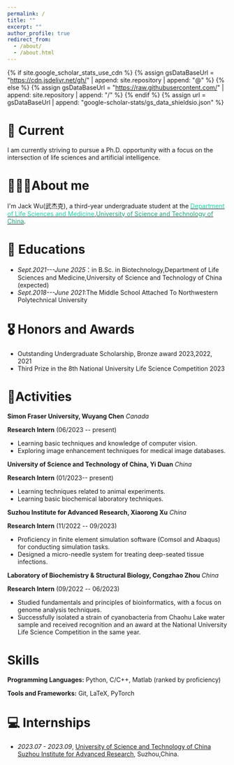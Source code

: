 ```yaml
---
permalink: /
title: ""
excerpt: ""
author_profile: true
redirect_from: 
  - /about/
  - /about.html
---
```


{% if site.google_scholar_stats_use_cdn %}
{% assign gsDataBaseUrl = "https://cdn.jsdelivr.net/gh/" | append: site.repository | append: "@" %}
{% else %}
{% assign gsDataBaseUrl = "https://raw.githubusercontent.com/" | append: site.repository | append: "/" %}
{% endif %}
{% assign url = gsDataBaseUrl | append: "google-scholar-stats/gs_data_shieldsio.json" %}

<span class='anchor' id='about-me'></span>

# 🍭 Current
I am currently striving to pursue a Ph.D. opportunity with a focus on the intersection of life sciences and artificial intelligence.

#  👨🏼‍🎓About me
I'm Jack Wu(武杰克), a third-year undergraduate student at the [<span style="color:#1bd1a5;">Department of Life Sciences and Medicine</span>](http://enbiomed.ustc.edu.cn/main.htm),[<span style="color:#21a675;">University of Science and Technology of China</span>](https://www.ustc.edu.cn/).

# 📖 Educations
- *Sept.2021---June 2025*：in B.Sc. in Biotechnology,Department of Life Sciences and Medicine,University of Science and Technology of China (expected)
- *Sept.2018---June 2021*:The Middle School Attached To Northwestern Polytechnical University

# 🎖 Honors and Awards
- Outstanding Undergraduate Scholarship, Bronze award 2023,2022, 2021
- Third Prize in the 8th National University Life Science Competition 2023

# 🧪Activities

**Simon Fraser University, Wuyang Chen**
*Canada*

**Research Intern** (06/2023 -- present)
- Learning basic techniques and knowledge of computer vision.
- Exploring image enhancement techniques for medical image databases.

**University of Science and Technology of China, Yi Duan**
*China*

**Research Intern** (01/2023-- present)
- Learning techniques related to animal experiments.
- Learning basic biochemical laboratory techniques.

**Suzhou Institute for Advanced Research, Xiaorong Xu**
*China*

**Research Intern** (11/2022 -- 09/2023)
- Proficiency in finite element simulation software (Comsol and Abaqus) for conducting simulation tasks.
- Designed a micro-needle system for treating deep-seated tissue infections.

**Laboratory of Biochemistry & Structural Biology, Congzhao Zhou**
*China*

**Research Intern** (09/2022 -- 06/2023)
- Studied fundamentals and principles of bioinformatics, with a focus on genome analysis techniques.
- Successfully isolated a strain of cyanobacteria from Chaohu Lake water sample and received recognition and an award at the National University Life Science Competition in the same year.

# Skills

**Programming Languages:** Python, C/C++, Matlab (ranked by proficiency)

**Tools and Frameworks:** Git, LaTeX, PyTorch


# 💻 Internships
- *2023.07 - 2023.09*, [University of Science and Technology of China Suzhou Institute for Advanced Research]([https://github.com/a-green-hand-jack/](https://sz.ustc.edu.cn/index.html)https://sz.ustc.edu.cn/index.html), Suzhou,China.
